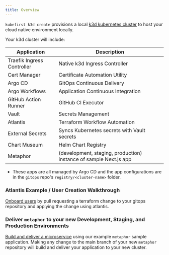 ```yaml
---
title: Overview
---
```


`kubefirst k3d create` provisions a local [k3d kubernetes cluster](https://k3d.io) to host your cloud native environment locally.

Your k3d cluster will include:

| Application                  | Description                                                                 |
|------------------------------|-----------------------------------------------------------------------------|
| Traefik Ingress Controller   | Native k3d Ingress Controller                                               |
| Cert Manager                 | Certificate Automation Utility                                              |
| Argo CD                      | GitOps Continuous Delivery                                                  |
| Argo Workflows               | Application Continuous Integration                                          |
| GitHub Action Runner         | GitHub CI Executor                                                          |
| Vault                        | Secrets Management                                                          |
| Atlantis                     | Terraform Workflow Automation                                               |
| External Secrets             | Syncs Kubernetes secrets with Vault secrets                                 |
| Chart Museum                 | Helm Chart Registry                                                         |
| Metaphor                     | (development, staging, production) instance of sample Next.js app           |

- These apps are all managed by Argo CD and the app configurations are in the `gitops` repo's `registry/<cluster-name>` folder.

### Atlantis Example / User Creation Walkthrough

[Onboard users](./user-creation.md) by pull requesting a terraform change to your gitops repository and applying the change using atlantis.

### Deliver `metaphor` to your new Development, Staging, and Production Environments

[Build and deliver a microservice](../../explore/metaphor.md) using our example `metaphor` sample application. Making any change to the main branch of your new `metaphor` repository will build and deliver your application to your new cluster.
